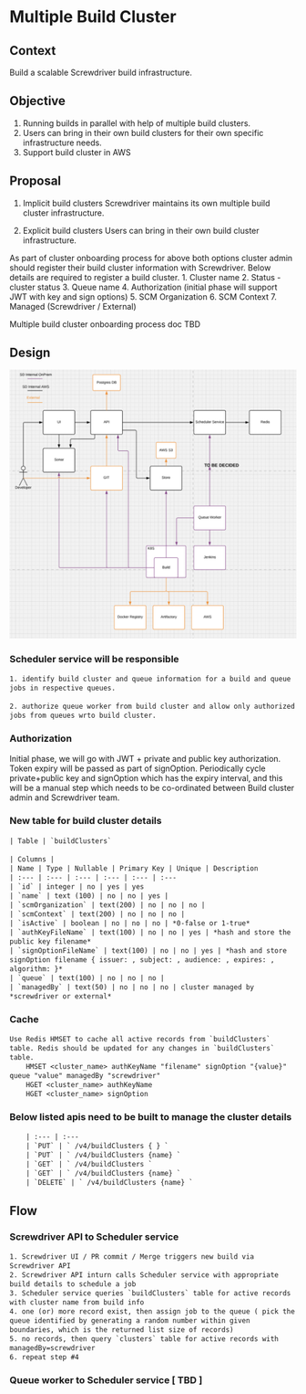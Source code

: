 # Multiple Build Cluster 

## Context

Build a scalable Screwdriver build infrastructure. 

## Objective 

1. Running builds in parallel with help of multiple build clusters.
2. Users can bring in their own build clusters for their own specific infrastructure needs.
3. Support build cluster in AWS

## Proposal

1. Implicit build clusters
	Screwdriver maintains its own multiple build cluster infrastructure.

2. Explicit build clusters
	Users can bring in their own build cluster infrastructure. 

As part of cluster onboarding process for above both options cluster admin should register their build cluster information with Screwdriver. Below details are required to register a build cluster.
	1. Cluster name
	2. Status - cluster status
	3. Queue name
	4. Authorization (initial phase will support JWT with key and sign options)
	5. SCM Organization
	6. SCM Context
	7. Managed (Screwdriver / External) 

Multiple build cluster onboarding process doc 
	TBD

## Design

![build-clusters.png](./diagrams/build-clusters-design.png)

### Scheduler service will be responsible 
	1. identify build cluster and queue information for a build and queue jobs in respective queues.

	2. authorize queue worker from build cluster and allow only authorized jobs from queues wrto build cluster.

### Authorization
Initial phase, we will go with JWT + private and public key authorization. Token expiry will be passed as part of signOption. Periodically cycle private+public key and signOption which has the expiry interval, and this will be a manual step which needs to be co-ordinated between Build cluster admin and Screwdriver team.

### New table for build cluster details
	| Table | `buildClusters`

	| Columns |
	| Name | Type | Nullable | Primary Key | Unique | Description
	| :--- | :--- | :--- | :--- | :--- | :---
	| `id` | integer | no | yes | yes
	| `name` | text (100) | no | no | yes |
	| `scmOrganization` | text(200) | no | no | no | 
	| `scmContext` | text(200) | no | no | no | 
	| `isActive` | boolean | no | no | no | *0-false or 1-true*
	| `authKeyFileName` | text(100) | no | no | yes | *hash and store the public key filename*
	| `signOptionFileName` | text(100) | no | no | yes | *hash and store signOption filename { issuer: , subject: , audience: , expires: , algorithm: }* 
	| `queue` | text(100) | no | no | no |
	| `managedBy` | text(50) | no | no | no | cluster managed by *screwdriver or external*


### Cache 
	Use Redis HMSET to cache all active records from `buildClusters` table. Redis should be updated for any changes in `buildClusters` table.
		HMSET <cluster_name> authKeyName "filename" signOption "{value}" queue "value" managedBy "screwdriver"
		HGET <cluster_name> authKeyName
		HGET <cluster_name> signOption

### Below listed apis need to be built to manage the cluster details
		| :--- | :--- 
		| `PUT` | ` /v4/buildClusters { } `
		| `PUT` | `	/v4/buildClusters {name} `
		| `GET` | `	/v4/buildClusters `
		| `GET` | `	/v4/buildClusters {name} `
		| `DELETE` | ` /v4/buildClusters {name} `


## Flow
### Screwdriver API to Scheduler service

	1. Screwdriver UI / PR commit / Merge triggers new build via Screwdriver API
	2. Screwdriver API inturn calls Scheduler service with appropriate build details to schedule a job
	3. Scheduler service queries `buildClusters` table for active records with cluster name from build info
	4. one (or) more record exist, then assign job to the queue ( pick the queue identified by generating a random number within given boundaries, which is the returned list size of records)
	5. no records, then query `clusters` table for active records with managedBy=screwdriver
	6. repeat step #4

### Queue worker to Scheduler service [ TBD ] 

